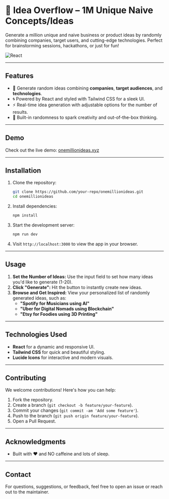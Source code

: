 # 🚀 Idea Overflow – 1M Unique Naive Concepts/Ideas

Generate a million unique and naive business or product ideas by randomly combining companies, target users, and cutting-edge technologies. Perfect for brainstorming sessions, hackathons, or just for fun!

![React](https://img.shields.io/badge/React-%5E18.0.0-blue)

---

## Features
- 🌟 Generate random ideas combining **companies**, **target audiences**, and **technologies**.
- 🌀 Powered by React and styled with Tailwind CSS for a sleek UI.
- ⚡ Real-time idea generation with adjustable options for the number of results.
- 🎲 Built-in randomness to spark creativity and out-of-the-box thinking.

---

## Demo

Check out the live demo: [onemillionideas.xyz](https://onemillionideas.xyz)

---

## Installation

1. Clone the repository:
   ```bash
   git clone https://github.com/your-repo/onemillionideas.git
   cd onemillionideas
   ```

2. Install dependencies:
   ```bash
   npm install
   ```

3. Start the development server:
   ```bash
   npm run dev
   ```

4. Visit `http://localhost:3000` to view the app in your browser.

---

## Usage

1. **Set the Number of Ideas:** Use the input field to set how many ideas you'd like to generate (1-20).
2. **Click "Generate":** Hit the button to instantly create new ideas.
3. **Browse and Get Inspired:** View your personalized list of randomly generated ideas, such as:
   - **"Spotify for Musicians using AI"**
   - **"Uber for Digital Nomads using Blockchain"**
   - **"Etsy for Foodies using 3D Printing"**

---

## Technologies Used
- **React** for a dynamic and responsive UI.
- **Tailwind CSS** for quick and beautiful styling.
- **Lucide Icons** for interactive and modern visuals.

---

## Contributing

We welcome contributions! Here's how you can help:
1. Fork the repository.
2. Create a branch (`git checkout -b feature/your-feature`).
3. Commit your changes (`git commit -am 'Add some feature'`).
4. Push to the branch (`git push origin feature/your-feature`).
5. Open a Pull Request.


---

## Acknowledgments
- Built with ❤️ and NO caffeine and lots of sleep.

---

## Contact

For questions, suggestions, or feedback, feel free to open an issue or reach out to the maintainer.
